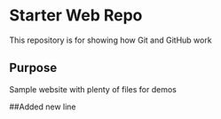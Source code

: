 # Starter Web Repo

This repository is for showing how Git and GitHub work

## Purpose

Sample website with plenty of files for demos

##Added new line